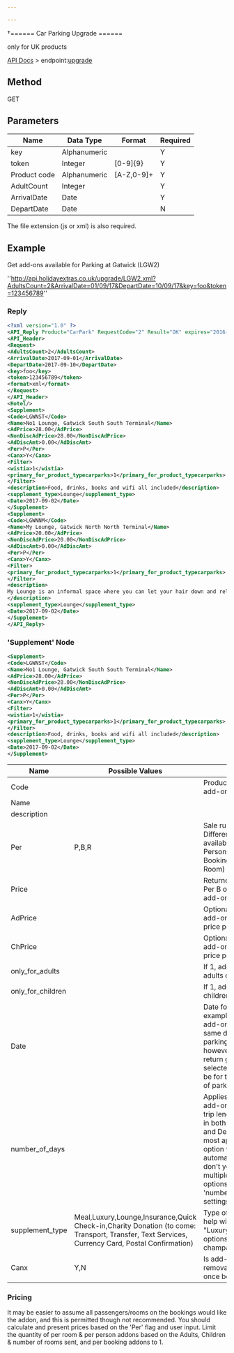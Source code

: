 ```yaml
---

---
```


†====== Car Parking Upgrade ======

only for UK products

[API Docs](hxapi/) > endpoint:[upgrade](hxapi/upgrade)

## Method

GET






## Parameters

 | Name         | Data Type    | Format     | Required | 
 | ----         | ---------    | ------     | -------- | 
 | key          | Alphanumeric |            | Y        | 
 | token        | Integer      | [0-9]{9}   | Y        | 
 | Product code | Alphanumeric | [A-Z,0-9]+ | Y        | 
 | AdultCount   | Integer      |            | Y        | 
 | ArrivalDate  | Date         |            | Y        | 
 | DepartDate   | Date         |            | N        | 



The file extension (js or xml) is also required.







## Example


Get add-ons available for Parking at Gatwick (LGW2)

''http://api.holidayextras.co.uk/upgrade/LGW2.xml?AdultsCount=2&ArrivalDate=01/09/17&DepartDate=10/09/17&key=foo&token=123456789''


### Reply

```xml
<?xml version="1.0" ?>
<API_Reply Product="CarPark" RequestCode="2" Result="OK" expires="2016-11-16 12:54:10">
<API_Header>
<Request>
<AdultsCount>2</AdultsCount>
<ArrivalDate>2017-09-01</ArrivalDate>
<DepartDate>2017-09-10</DepartDate>
<key>foo</key>
<token>123456789</token>
<format>xml</format>
</Request>
</API_Header>
<Hotel/>
<Supplement>
<Code>LGWNST</Code>
<Name>No1 Lounge, Gatwick South South Terminal</Name>
<AdPrice>28.00</AdPrice>
<NonDiscAdPrice>28.00</NonDiscAdPrice>
<AdDiscAmt>0.00</AdDiscAmt>
<Per>P</Per>
<Canx>Y</Canx>
<Filter>
<wistia>1</wistia>
<primary_for_product_typecarparks>1</primary_for_product_typecarparks>
</Filter>
<description>Food, drinks, books and wifi all included</description>
<supplement_type>Lounge</supplement_type>
<Date>2017-09-02</Date>
</Supplement>
<Supplement>
<Code>LGWNNM</Code>
<Name>My Lounge, Gatwick North North Terminal</Name>
<AdPrice>20.00</AdPrice>
<NonDiscAdPrice>20.00</NonDiscAdPrice>
<AdDiscAmt>0.00</AdDiscAmt>
<Per>P</Per>
<Canx>Y</Canx>
<Filter>
<primary_for_product_typecarparks>1</primary_for_product_typecarparks>
</Filter>
<description>
My Lounge is an informal space where you can let your hair down and relax.
</description>
<supplement_type>Lounge</supplement_type>
<Date>2017-09-02</Date>
</Supplement>
</API_Reply>
```

### 'Supplement' Node

```xml
<Supplement>
<Code>LGWNST</Code>
<Name>No1 Lounge, Gatwick South South Terminal</Name>
<AdPrice>28.00</AdPrice>
<NonDiscAdPrice>28.00</NonDiscAdPrice>
<AdDiscAmt>0.00</AdDiscAmt>
<Per>P</Per>
<Canx>Y</Canx>
<Filter>
<wistia>1</wistia>
<primary_for_product_typecarparks>1</primary_for_product_typecarparks>
</Filter>
<description>Food, drinks, books and wifi all included</description>
<supplement_type>Lounge</supplement_type>
<Date>2017-09-02</Date>
</Supplement>
```

 | Name              | Possible Values                                                                                                                                | Notes                                                                                                                                                                                                                                                        | 
 | ----              | ---------------                                                                                                                                | -----                                                                                                                                                                                                                                                        | 
 | Code              |                                                                                                                                                | Product code for this add-on                                                                                                                                                                                                                                 | 
 | Name              |                                                                                                                                                |                                                                                                                                                                                                                                                              | 
 | description       |                                                                                                                                                |                                                                                                                                                                                                                                                              | 
 | Per               | P,B,R                                                                                                                                          | Sale rule for add-on. Different options available (P = Per Person, B = Per Booking, R = Per Room)                                                                                                                                                            | 
 | Price             |                                                                                                                                                | Returned if add-on is Per B or R - price per add-on                                                                                                                                                                                                          | 
 | AdPrice           |                                                                                                                                                | Optionally returned if add-on is per P - price per adult                                                                                                                                                                                                     | 
 | ChPrice           |                                                                                                                                                | Optionally returned if add-on is per P - price per child                                                                                                                                                                                                     | 
 | only_for_adults   |                                                                                                                                                | If 1, add-on is for adults only                                                                                                                                                                                                                              | 
 | only_for_children |                                                                                                                                                | If 1, add-on is for children only                                                                                                                                                                                                                            | 
 | Date              |                                                                                                                                                | Date for add-on - for example a lounge add-on will be for the same day as the parking booking, however if a parking return greet add-on is selected then this will be for the return date of parking stay                                                    | 
 | number_of_days    |                                                                                                                                                | Applies to insurance add-on - maximum trip length. If you pass in both ArrivalDate and DepartDate, the most appropriate option will be returned automatically; if you don't you will get multiple insurance options with different 'number_of_days' settings | 
 | supplement_type   | Meal,Luxury,Lounge,Insurance,Quick Check-in,Charity Donation (to come: Transport, Transfer, Text Services, Currency Card, Postal Confirmation) | Type of add-on, to help with grouping. "Luxury" covers options like bottle of champagne in room                                                                                                                                                              | 
 | Canx              | Y,N                                                                                                                                            | Is add-on removable/cancellable once booked                                                                                                                                                                                                                  | 

### Pricing

It may be easier to assume all passengers/rooms on the bookings would like the addon, and this is permitted though not recommended. You should calculate and present prices based on the 'Per' flag and user input. Limit the quantity of per room & per person addons based on the Adults, Children & number of rooms sent, and per booking addons to 1.
